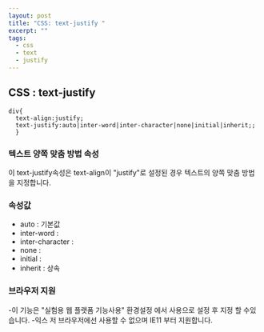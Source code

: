 ```yaml
---
layout: post
title: "CSS: text-justify "
excerpt: ""
tags: 
  - css
  - text
  - justify
---
```

## CSS : text-justify 
```
div{
  text-align:justify;
  text-justify:auto|inter-word|inter-character|none|initial|inherit;;
  }
```
### 텍스트 양쪽 맞춤 방법 속성
이 text-justify속성은 text-align이 "justify"로 설정된 경우 텍스트의 양쪽 맞춤 방법을 지정합니다.

### 속성값
+ auto : 기본값
+ inter-word : 
+ inter-character : 
+ none : 
+ initial : 
+ inherit : 상속

### 브라우저 지원

-이 기능은 "실험용 웹 플랫폼 기능사용" 환경설정 에서 사용으로 설정 후 지정 할 수있습니다.
-익스 저 브라우저에선 사용할 수 없으며 IE11 부터 지원합니다.
